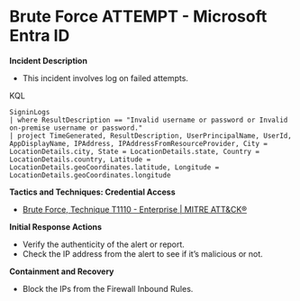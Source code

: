 # Brute Force ATTEMPT - Microsoft Entra ID

**Incident Description**

- This incident involves log on failed attempts.

KQL

```
SigninLogs
| where ResultDescription == "Invalid username or password or Invalid on-premise username or password."
| project TimeGenerated, ResultDescription, UserPrincipalName, UserId, AppDisplayName, IPAddress, IPAddressFromResourceProvider, City = LocationDetails.city, State = LocationDetails.state, Country = LocationDetails.country, Latitude = LocationDetails.geoCoordinates.latitude, Longitude = LocationDetails.geoCoordinates.longitude
```

**Tactics and Techniques: Credential Access**

- [Brute Force, Technique T1110 - Enterprise | MITRE ATT&CK®](https://attack.mitre.org/techniques/T1110/)

**Initial Response Actions**

- Verify the authenticity of the alert or report.
- Check the IP address from the alert to see if it’s malicious or not.

**Containment and Recovery**

- Block the IPs from the Firewall Inbound Rules.
